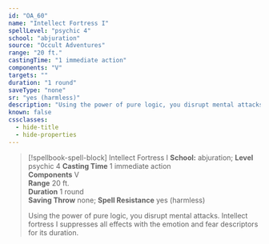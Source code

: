```yaml
---
id: "OA_60"
name: "Intellect Fortress I"
spellLevel: "psychic 4"
school: "abjuration"
source: "Occult Adventures"
range: "20 ft."
castingTime: "1 immediate action"
components: "V"
targets: ""
duration: "1 round"
saveType: "none"
sr: "yes (harmless)"
description: "Using the power of pure logic, you disrupt mental attacks. Intellect fortress I suppresses all effects with the emotion and fear descriptors for its duration."
known: false
cssclasses:
  - hide-title
  - hide-properties
---
```


> [!spellbook-spell-block] Intellect Fortress I
> **School:** abjuration; **Level** psychic 4
> **Casting Time** 1 immediate action  
> **Components** V  
> **Range** 20 ft.  
> **Duration** 1 round  
> **Saving Throw** none; **Spell Resistance** yes (harmless)
> 
> Using the power of pure logic, you disrupt mental attacks. Intellect fortress I suppresses all effects with the emotion and fear descriptors for its duration.